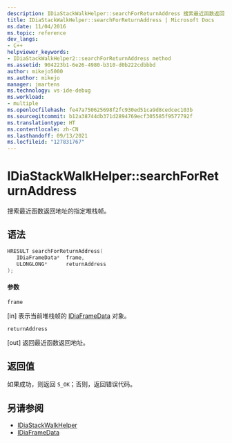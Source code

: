```yaml
---
description: IDiaStackWalkHelper::searchForReturnAddress 搜索最近函数返回地址的指定堆栈帧。
title: IDiaStackWalkHelper::searchForReturnAddress | Microsoft Docs
ms.date: 11/04/2016
ms.topic: reference
dev_langs:
- C++
helpviewer_keywords:
- IDiaStackWalkHelper2::searchForReturnAddress method
ms.assetid: 904223b1-6e26-4980-b310-d0b222cdbbbd
author: mikejo5000
ms.author: mikejo
manager: jmartens
ms.technology: vs-ide-debug
ms.workload:
- multiple
ms.openlocfilehash: fe47a750625698f2fc930ed51ca9d8cedcec103b
ms.sourcegitcommit: b12a38744db371d2894769ecf305585f9577792f
ms.translationtype: HT
ms.contentlocale: zh-CN
ms.lasthandoff: 09/13/2021
ms.locfileid: "127831767"
---
```

# <a name="idiastackwalkhelpersearchforreturnaddress"></a>IDiaStackWalkHelper::searchForReturnAddress
搜索最近函数返回地址的指定堆栈帧。

## <a name="syntax"></a>语法

```C++
HRESULT searchForReturnAddress( 
   IDiaFrameData*  frame,
   ULONGLONG*      returnAddress
);
```

#### <a name="parameters"></a>参数
 `frame`

[in] 表示当前堆栈帧的 [IDiaFrameData](../../debugger/debug-interface-access/idiaframedata.md) 对象。

 `returnAddress`

[out] 返回最近函数返回地址。

## <a name="return-value"></a>返回值
 如果成功，则返回 `S_OK`；否则，返回错误代码。

## <a name="see-also"></a>另请参阅
- [IDiaStackWalkHelper](../../debugger/debug-interface-access/idiastackwalkhelper.md)
- [IDiaFrameData](../../debugger/debug-interface-access/idiaframedata.md)
